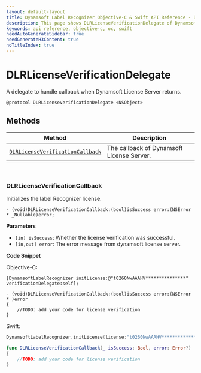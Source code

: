 ```yaml
---
layout: default-layout
title: Dynamsoft Label Recognizer Objective-C & Swift API Reference - DLRLicenseVerificationDelegate
description: This page shows DLRLicenseVerificationDelegate of Dynamsoft Label Recognizer for Objective-C & Swift API Reference.
keywords: api reference, objective-c, oc, swift
needAutoGenerateSidebar: true
needGenerateH3Content: true
noTitleIndex: true
---
```



# DLRLicenseVerificationDelegate
A delegate to handle callback when Dynamsoft License Server returns.

```objc
@protocol DLRLicenseVerificationDelegate <NSObject>
```

## Methods
  
| Method               | Description |
|----------------------|-------------|
| [`DLRLicenseVerificationCallback`](#dlrlicenseverificationcallback) | The callback of Dynamsoft License Server.|


&nbsp;

### DLRLicenseVerificationCallback
Initializes the label Recognizer license.

```objc
- (void)DLRLicenseVerificationCallback:(bool)isSuccess error:(NSError * _Nullable)error;
```   

**Parameters**

- `[in] isSuccess`: Whether the license verification was successful.
- `[in,out] error`: The error message from dynamsoft license server.

**Code Snippet**

Objective-C:
```objc
[DynamsoftLabelRecognizer initLicense:@"t0260NwAAAHV***************" verificationDelegate:self];

- (void)DLRLicenseVerificationCallback:(bool)isSuccess error:(NSError * )error
{
    //TODO: add your code for license verification
}
```

Swift:
```Swift
DynamsoftLabelRecognizer.initLicense(license:"t0260NwAAAHV***************", verificationDelegate: self)

func DLRLicenseVerificationCallback(_ isSuccess: Bool, error: Error?)
{
    //TODO: add your code for license verification
}
```